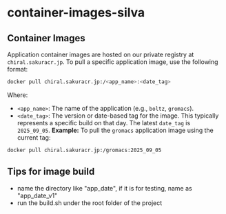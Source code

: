 # container-images-silva

## Container Images

Application container images are hosted on our private registry at `chiral.sakuracr.jp`.
To pull a specific application image, use the following format:

```bash
docker pull chiral.sakuracr.jp:/<app_name>:<date_tag>
```

Where:

- `<app_name>`: The name of the application (e.g., `boltz`, `gromacs`).
- `<date_tag>`: The version or date-based tag for the image. This typically represents a specific build on that day.
  The latest `date_tag` is `2025_09_05`.
  **Example:** To pull the `gromacs` application image using the current tag:

```bash
docker pull chiral.sakuracr.jp:/gromacs:2025_09_05
```

## Tips for image build

- name the directory like "app_date", if it is for testing, name as "app_date_v1"
- run the build.sh under the root folder of the project

